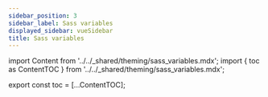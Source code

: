 ```yaml
---
sidebar_position: 3
sidebar_label: Sass variables
displayed_sidebar: vueSidebar
title: Sass variables
---
```


import Content from '../../_shared/theming/sass_variables.mdx';
import { toc as ContentTOC } from '../../_shared/theming/sass_variables.mdx';

export const toc = [...ContentTOC];

<Content framework="vue" />